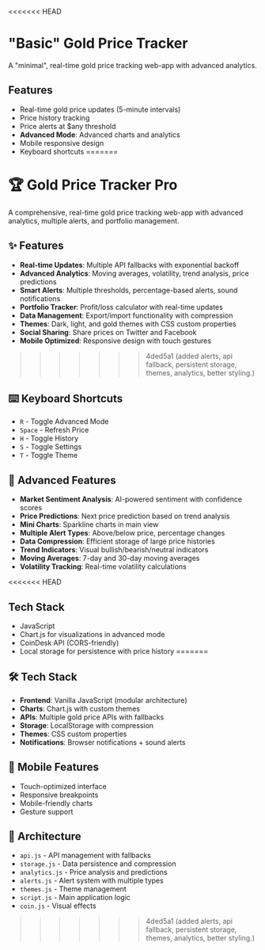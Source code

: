 <<<<<<< HEAD
# "Basic" Gold Price Tracker

A "minimal", real-time gold price tracking web-app with advanced analytics.

## Features
- Real-time gold price updates (5-minute intervals)
- Price history tracking
- Price alerts at $any threshold
- **Advanced Mode**: Advanced charts and analytics
- Mobile responsive design
- Keyboard shortcuts
=======
# 🏆 Gold Price Tracker Pro

A comprehensive, real-time gold price tracking web-app with advanced analytics, multiple alerts, and portfolio management.

## ✨ Features
- **Real-time Updates**: Multiple API fallbacks with exponential backoff
- **Advanced Analytics**: Moving averages, volatility, trend analysis, price predictions
- **Smart Alerts**: Multiple thresholds, percentage-based alerts, sound notifications
- **Portfolio Tracker**: Profit/loss calculator with real-time updates
- **Data Management**: Export/import functionality with compression
- **Themes**: Dark, light, and gold themes with CSS custom properties
- **Social Sharing**: Share prices on Twitter and Facebook
- **Mobile Optimized**: Responsive design with touch gestures
>>>>>>> 4ded5a1 (added alerts, api fallback, persistent storage, themes, analytics, better styling.)

## ⌨️ Keyboard Shortcuts
- `R` - Toggle Advanced Mode
- `Space` - Refresh Price
- `H` - Toggle History
- `S` - Toggle Settings
- `T` - Toggle Theme

## 🎯 Advanced Features
- **Market Sentiment Analysis**: AI-powered sentiment with confidence scores
- **Price Predictions**: Next price prediction based on trend analysis
- **Mini Charts**: Sparkline charts in main view
- **Multiple Alert Types**: Above/below price, percentage changes
- **Data Compression**: Efficient storage of large price histories
- **Trend Indicators**: Visual bullish/bearish/neutral indicators
- **Moving Averages**: 7-day and 30-day moving averages
- **Volatility Tracking**: Real-time volatility calculations

<<<<<<< HEAD
## Tech Stack
- JavaScript
- Chart.js for visualizations in advanced mode
- CoinDesk API (CORS-friendly)
- Local storage for persistence with price history
=======
## 🛠️ Tech Stack
- **Frontend**: Vanilla JavaScript (modular architecture)
- **Charts**: Chart.js with custom themes
- **APIs**: Multiple gold price APIs with fallbacks
- **Storage**: LocalStorage with compression
- **Themes**: CSS custom properties
- **Notifications**: Browser notifications + sound alerts

## 📱 Mobile Features
- Touch-optimized interface
- Responsive breakpoints
- Mobile-friendly charts
- Gesture support

## 🔧 Architecture
- `api.js` - API management with fallbacks
- `storage.js` - Data persistence and compression
- `analytics.js` - Price analysis and predictions
- `alerts.js` - Alert system with multiple types
- `themes.js` - Theme management
- `script.js` - Main application logic
- `coin.js` - Visual effects
>>>>>>> 4ded5a1 (added alerts, api fallback, persistent storage, themes, analytics, better styling.)
